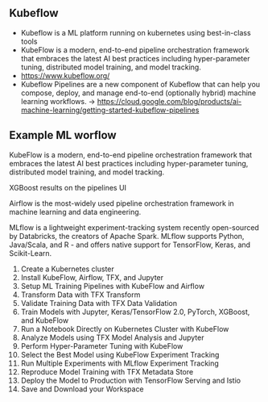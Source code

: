 ## Kubeflow
* Kubeflow is a ML platform running on kubernetes using best-in-class tools
* KubeFlow is a modern, end-to-end pipeline orchestration framework that embraces the latest AI best practices including hyper-parameter tuning, distributed model training, and model tracking.
* https://www.kubeflow.org/
* Kubeflow Pipelines are a new component of Kubeflow that can help you compose, deploy, and manage end-to-end (optionally hybrid) machine learning workflows. -> https://cloud.google.com/blog/products/ai-machine-learning/getting-started-kubeflow-pipelines

## Example ML worflow
KubeFlow is a modern, end-to-end pipeline orchestration framework that embraces the latest AI best practices including hyper-parameter tuning, distributed model training, and model tracking.

XGBoost results on the pipelines UI

Airflow is the most-widely used pipeline orchestration framework in machine learning and data engineering.

MLflow is a lightweight experiment-tracking system recently open-sourced by Databricks, the creators of Apache Spark. MLflow supports Python, Java/Scala, and R - and offers native support for TensorFlow, Keras, and Scikit-Learn.

1. Create a Kubernetes cluster
2. Install KubeFlow, Airflow, TFX, and Jupyter
3. Setup ML Training Pipelines with KubeFlow and Airflow
4. Transform Data with TFX Transform
5. Validate Training Data with TFX Data Validation
6. Train Models with Jupyter, Keras/TensorFlow 2.0, PyTorch, XGBoost, and KubeFlow
7. Run a Notebook Directly on Kubernetes Cluster with KubeFlow
8. Analyze Models using TFX Model Analysis and Jupyter
9. Perform Hyper-Parameter Tuning with KubeFlow
10. Select the Best Model using KubeFlow Experiment Tracking
11. Run Multiple Experiments with MLflow Experiment Tracking
12. Reproduce Model Training with TFX Metadata Store
13. Deploy the Model to Production with TensorFlow Serving and Istio
14. Save and Download your Workspace